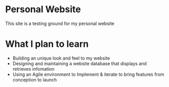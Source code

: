 # Personal Website

This site is a testing ground for my personal website

# What I plan to learn

* Building an unique look and feel to my website
* Designing and maintaining a website database that displays and retrieves infomation
* Using an Agile environment to Implement & iterate to bring features from conception to launch

